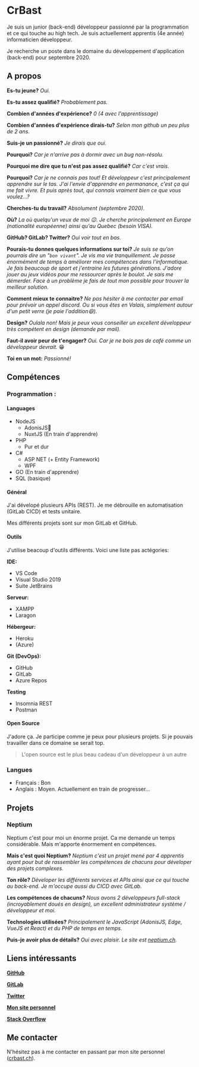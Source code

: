 # CrBast

Je suis un junior (back-end) développeur passionné par la programmation et ce qui touche au high tech. Je suis actuellement apprentis (4e année) informaticien développeur.

Je recherche un poste dans le domaine du développement d'application (back-end) pour septembre 2020.

## A propos
**Es-tu jeune?** *Oui.*

**Es-tu assez qualifié?** *Probablement pas.*

**Combien d'années d'expérience?** *0 (4 avec l'apprentissage)*

**Combien d'années d'expérience dirais-tu?** *Selon mon github un peu plus de 2 ans.*

**Suis-je un passionné?** *Je dirais que oui.*

**Pourquoi?** *Car je n'arrive pas à dormir avec un bug non-résolu.*

**Pourquoi me dire que tu n'est pas assez qualifié?** *Car c'est vrais.*

**Pourquoi?** *Car je ne connais pas tout! Et développeur c'est principalement apprendre sur le tas. J'ai l'envie d'apprendre en permanance, c'est ça qui me fait vivre. Et puis après tout, qui connais vraiment bien ce que vous voulez...?*

**Cherches-tu du travail?** *Absolument (septembre 2020).*

**Où?** *La où quelqu'un veux de moi 😉. Je cherche principalement en Europe (nationalité européenne) ainsi qu'au Quebec (besoin VISA).*

**GitHub? GitLab? Twitter?** *Oui voir tout en bas.*

**Pourais-tu donnes quelques informations sur toi?** *Je suis se qu'on pourrais dire un "`bon vivant`". Je vis ma vie tranquillement. Je passe énormément de temps à améliorer mes compétences dans l'informatique. Je fais beaucoup de sport et j'entraine les futures générations. J'adore jouer au jeux vidéos pour me ressourcer après le boulot. Je sais me démerder. Face à un problème je fais de tout mon possible pour trouver la meilleur solution.*

**Comment mieux te connaitre?** *Ne pas hésiter à me contacter par email pour prévoir un appel discord. Ou si vous êtes en Valais, simplement autour d'un petit verre (je paie l'addition😄).*

**Design?** *Oulala non! Mais je peux vous conseiller un excellent développeur très compétent en design (demande par mail).*

**Faut-il avoir peur de t'engager?** *Oui. Car je ne bois pas de café comme un développeur devrait.* 😁

**Toi en un mot:** *Passionné!*

## Compétences

### Programmation :

#### Languages
- NodeJS 
  - AdonisJS💜
  - NuxtJS (En train d'apprendre)
- PHP
  - Pur et dur
- C#
  - ASP NET (+ Entity Framework)
  - WPF
- GO (En train d'apprendre)
- SQL (basique)

#### Général

J'ai dévelopé plusieurs APIs (REST). Je me débrouille en automatisation (GitLab CICD) et tests unitaire.

Mes différents projets sont sur mon GitLab et GitHub.

#### Outils
J'utilise beacoup d'outils différents. Voici une liste pas actégories:

**IDE:**
- VS Code
- Visual Studio 2019
- Suite JetBrains

**Serveur:**
- XAMPP
- Laragon

**Hébergeur:**
- Heroku
- (Azure)

**Git (DevOps):**
- GitHub
- GitLab
- Azure Repos

**Testing**
- Insomnia REST
- Postman

#### Open Source
J'adore ça. Je participe comme je peux pour plusieurs projets. Si je pouvais travailler dans ce domaine se serait top.

> L'open source est le plus beau cadeau d'un développeur à un autre

### Langues
- Français : Bon
- Anglais : Moyen. Actuellement en train de progresser...

## Projets

### Neptium
Neptium c'est pour moi un énorme projet. Ca me demande un temps considérable. Mais m'apporte énormement en compétences.

**Mais c'est quoi Neptium?** *Neptium c'est un projet mené par 4 apprentis ayant pour but de rassembler les compétences de chacuns pour déveloper des projets complexes.*

**Ton rôle?** *Déveloper les différents services et APIs ainsi que ce qui touche au back-end. Je m'occupe aussi du CICD avec GitLab.*

**Les compétences de chacuns?** *Nous avons 2 développeurs full-stack (incroyablement doués en design), un excellent administrateur système / développeur et moi.*

**Technologies utilisées?** *Principalement le JavaScript (AdonisJS, Edge, VueJS et React) et du PHP de temps en temps.*

**Puis-je avoir plus de détails?** *Oui avec plaisir. Le site est [neptium.ch](https://www.neptium.ch/fr/).*

## Liens intéressants
**[GitHub](https://github.com/CrBast)**

**[GitLab](https://gitlab.com/CrBast)**

**[Twitter](https://twitter.com/lecreb/)**

**[Mon site personnel](https://crbast.ch)**

**[Stack Overflow](https://stackoverflow.com/users/9165517/crbast)**

## Me contacter 
N'hésitez pas à me contacter en passant par mon site personnel ([crbast.ch](https://crbast.ch)). 